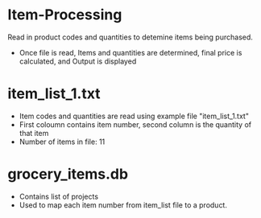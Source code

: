 # Item-Processing
Read in product codes and quantities to detemine items being purchased. 
- Once file is read, Items and quantities are determined, final price is calculated, and Output is displayed 


# item_list_1.txt
 - Item codes and quantities are read using example file "item_list_1.txt"
 - First coloumn contains item number, second column is the quantity of that item
 - Number of items in file: 11
 

# grocery_items.db
- Contains list of projects 
- Used to map each item number from item_list file to a product.

